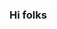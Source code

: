 ### Hi folks

<!--
**GLADYS-CODES/GLADYS-CODES** is a ✨ _special_ ✨ repository because its `README.md` (this file) appears on your GitHub profile.


   
   - 🌱 I’m currently learning ruby on rails
    - 👯 I’m open to collaborating on frontend projects especially in reactjs 

     - 💬 Ask me about reactjs, ruby on rail
     

-->
